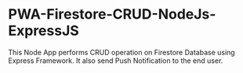 # PWA-Firestore-CRUD-NodeJs-ExpressJS
This Node App performs CRUD operation on Firestore Database using Express Framework. It also send Push Notification to the end user.
